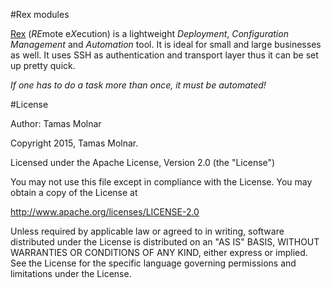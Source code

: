 #Rex modules

[Rex](http://rexify.com) (*RE*mote e*X*ecution) is a lightweight *Deployment*, 
*Configuration Management* and *Automation* tool. It is ideal for small and 
large businesses as well. It uses SSH as authentication and transport layer 
thus it can be set up pretty quick.


*If one has to do a task more than once, it must be automated!*


#License

Author: Tamas Molnar

Copyright 2015, Tamas Molnar.

Licensed under the Apache License, Version 2.0 (the "License")

You may not use this file except in compliance with the License.
You may obtain a copy of the License at

http://www.apache.org/licenses/LICENSE-2.0

Unless required by applicable law or agreed to in writing, software
distributed under the License is distributed on an "AS IS" BASIS,
WITHOUT WARRANTIES OR CONDITIONS OF ANY KIND, either express or implied.
See the License for the specific language governing permissions and 
limitations under the License. 
